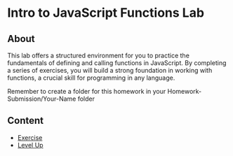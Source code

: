 <h1>
  <span class="prefix"></span>
  <span class="headline">Intro to JavaScript Functions Lab</span>
</h1>

## About

This lab offers a structured environment for you to practice the fundamentals of defining and calling functions in JavaScript. By completing a series of exercises, you will build a strong foundation in working with functions, a crucial skill for programming in any language.

Remember to create a folder for this homework in your Homework-Submission/Your-Name folder

## Content

- [Exercise](./exercise/README.md)
- [Level Up](./level-up/README.md)

